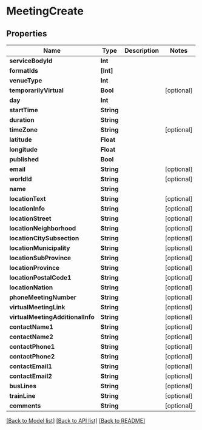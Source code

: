 # MeetingCreate

## Properties
Name | Type | Description | Notes
------------ | ------------- | ------------- | -------------
**serviceBodyId** | **Int** |  | 
**formatIds** | **[Int]** |  | 
**venueType** | **Int** |  | 
**temporarilyVirtual** | **Bool** |  | [optional] 
**day** | **Int** |  | 
**startTime** | **String** |  | 
**duration** | **String** |  | 
**timeZone** | **String** |  | [optional] 
**latitude** | **Float** |  | 
**longitude** | **Float** |  | 
**published** | **Bool** |  | 
**email** | **String** |  | [optional] 
**worldId** | **String** |  | [optional] 
**name** | **String** |  | 
**locationText** | **String** |  | [optional] 
**locationInfo** | **String** |  | [optional] 
**locationStreet** | **String** |  | [optional] 
**locationNeighborhood** | **String** |  | [optional] 
**locationCitySubsection** | **String** |  | [optional] 
**locationMunicipality** | **String** |  | [optional] 
**locationSubProvince** | **String** |  | [optional] 
**locationProvince** | **String** |  | [optional] 
**locationPostalCode1** | **String** |  | [optional] 
**locationNation** | **String** |  | [optional] 
**phoneMeetingNumber** | **String** |  | [optional] 
**virtualMeetingLink** | **String** |  | [optional] 
**virtualMeetingAdditionalInfo** | **String** |  | [optional] 
**contactName1** | **String** |  | [optional] 
**contactName2** | **String** |  | [optional] 
**contactPhone1** | **String** |  | [optional] 
**contactPhone2** | **String** |  | [optional] 
**contactEmail1** | **String** |  | [optional] 
**contactEmail2** | **String** |  | [optional] 
**busLines** | **String** |  | [optional] 
**trainLine** | **String** |  | [optional] 
**comments** | **String** |  | [optional] 

[[Back to Model list]](../README.md#documentation-for-models) [[Back to API list]](../README.md#documentation-for-api-endpoints) [[Back to README]](../README.md)


